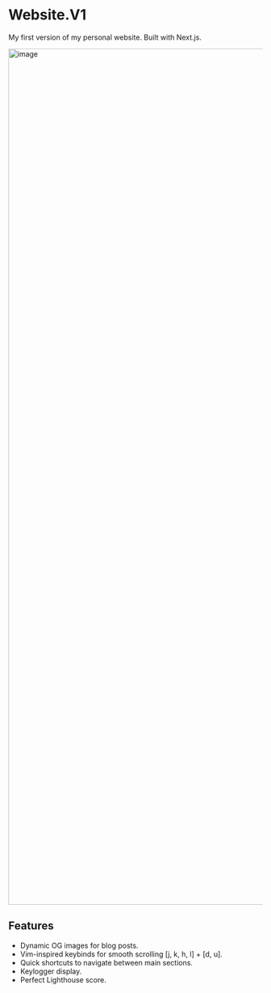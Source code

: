 # Website.V1
My first version of my personal website. Built with Next.js.

<img width="1694" alt="image" src="https://github.com/user-attachments/assets/f3da1125-f70f-4db7-9097-915546484202">

## Features
- Dynamic OG images for blog posts.
- Vim-inspired keybinds for smooth scrolling [j, k, h, l] + [d, u].
- Quick shortcuts to navigate between main sections.
- Keylogger display.
- Perfect Lighthouse score.
